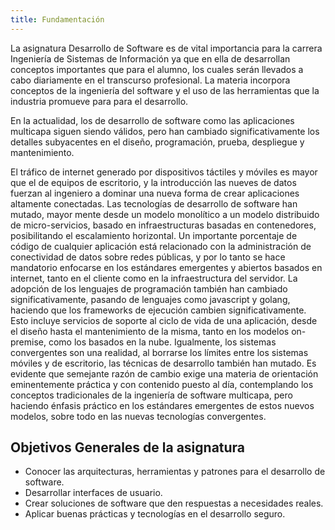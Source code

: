 ```yaml
---
title: Fundamentación
---
```


La asignatura Desarrollo de Software es de vital importancia para la carrera Ingeniería de Sistemas de Información ya que en ella de desarrollan conceptos importantes que para el alumno, los cuales serán llevados a cabo diariamente en el transcurso profesional. La materia incorpora conceptos de la ingeniería del software y el uso de las herramientas que la industria promueve para para el desarrollo.

En la actualidad, los de desarrollo de software como las aplicaciones multicapa siguen siendo válidos, pero han cambiado significativamente los detalles subyacentes en el diseño, programación, prueba, despliegue y mantenimiento.

El tráfico de internet generado por dispositivos táctiles y móviles es mayor que el de equipos de escritorio, y la introducción las nueves de datos fuerzan al ingeniero a dominar una nueva forma de crear aplicaciones altamente conectadas. Las tecnologías de desarrollo de software han mutado, mayor mente desde un modelo monolítico a un modelo distribuido de micro-servicios, basado en infraestructuras basadas en contenedores, posibilitando el escalamiento horizontal. Un importante porcentaje de código de cualquier aplicación está relacionado con la administración de conectividad de datos sobre redes públicas, y por lo tanto se hace mandatorio enfocarse en los estándares emergentes y abiertos basados en internet, tanto en el cliente como en la infraestructura del servidor. La adopción de los lenguajes de programación también han cambiado significativamente, pasando de lenguajes como javascript y golang, haciendo que los frameworks de ejecución  cambien significativamente. Esto incluye servicios de soporte al ciclo de vida de una aplicación, desde el diseño hasta el mantenimiento de la misma, tanto en los modelos on-premise, como los basados en la nube. Igualmente, los sistemas convergentes son una realidad, al borrarse los límites entre los sistemas móviles y de escritorio, las técnicas de desarrollo también han mutado. Es evidente que semejante razón de cambio exige una materia de orientación eminentemente práctica y con contenido puesto al día, contemplando los conceptos tradicionales de la ingeniería de software multicapa, pero haciendo énfasis práctico en los estándares emergentes de estos nuevos modelos, sobre todo en las nuevas tecnologías convergentes.

## Objetivos Generales de la asignatura

- Conocer las arquitecturas, herramientas y patrones para el desarrollo de software.
- Desarrollar interfaces de usuario.
- Crear soluciones de software que den respuestas a necesidades reales.
- Aplicar buenas prácticas y tecnologías en el desarrollo seguro.
